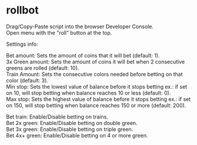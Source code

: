# rollbot

Drag/Copy-Paste script into the browser Developer Console.  
Open menu with the "roll" button at the top.  

Settings info:  

Bet amount: Sets the amount of coins that it will bet (default: 1).  
3x Green amount: Sets the amount of coins it will bet when 2 consecutive greens are rolled (default: 10).  
Train Amount: Sets the consecutive colors needed before betting on that color (default: 3).  
Min stop: Sets the lowest value of balance before it stops betting ex.: if set on 10, will stop betting when balance reaches 10 or less (default: 0).  
Max stop: Sets the highest value of balance before it stops betting ex.: if set on 150, will stop betting when balance reaches 150 or more (default: 200).  
  
Bet train: Enable/Disable betting on trains.  
Bet 2x green: Enable/Disable betting on double green.  
Bet 3x green: Enable/Disable betting on triple green.  
Bet 4x+ green: Enable/Disable betting on 4 or more green.  
